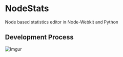 # NodeStats

Node based statistics editor in Node-Webkit and Python

## Development Process

![Imgur](http://i.imgur.com/3mkdL8u.png)
